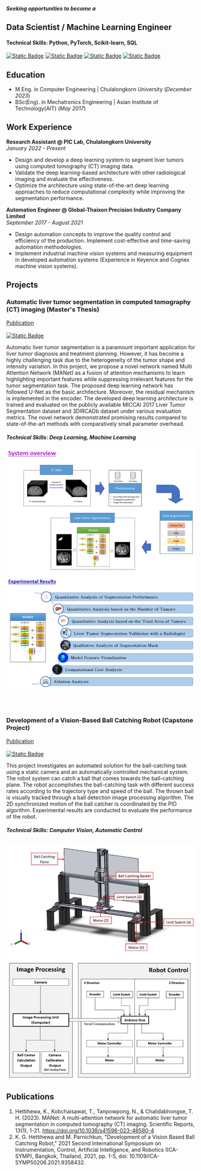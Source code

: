 ##### Seeking opportunities to become a

## Data Scientist / Machine Learning Engineer

#### Technical Skills: Python, PyTorch, Scikit-learn, SQL

[![Static Badge](https://img.shields.io/badge/Resume-white?style=flat)](https://github.com/KasunHettihewa/portfolio/blob/main/assets/Docs/Resume_Kasun%20Hettihewa.pdf)   [![Static Badge](https://img.shields.io/badge/ResearchGate-white?style=flat&logo=ResearchGate)](https://www.researchgate.net/profile/Kasun-Hettihewa)   [![Static Badge](https://img.shields.io/badge/LinkedIn-blue?style=flat&logo=linkedin)](https://www.linkedin.com/in/kasun-gayashan-hettihewa-b82146a0/)   [![Static Badge](https://img.shields.io/badge/GitHub-black?style=flat&logo=github)](https://github.com/KasunHettihewa)


## Education								       		
- M.Eng. in Computer Engineering | Chulalongkorn University (_December 2023_)	 			        		
- BSc(Eng). in Mechatronics Engineering | Asian Institute of Technology(AIT) (_May 2017_)

## Work Experience
**Research Assistant @ PIC Lab, Chulalongkorn University** <br> 
_January 2022 - Present_
- Design and develop a deep learning system to segment liver tumors using computed tomography (CT) imaging data.
- Validate the deep learning-based architecture with other radiological imaging and evaluate the effectiveness.
- Optimize the architecture using state-of-the-art deep learning approaches to reduce computational complexity while improving the segmentation performance. 

**Automation Engineer @ Global-Thaixon Precision Industry Company Limited** <br> 
_September 2017 - August 2021_
- Design automation concepts to improve the quality control and efficiency of the production. Implement cost-effective and time-saving automation methodologies.
- Implement industrial machine vision systems and measuring equipment in developed automation systems (Experience in Keyence and Cognex machine vision systems).

## Projects
### Automatic liver tumor segmentation in computed tomography (CT) imaging (Master's Thesis) 

[Publication](https://www.nature.com/articles/s41598-023-46580-4) <br> 
<br> 
[![Static Badge](https://img.shields.io/badge/GitHub-View%20on%20GitHub-blue?style=plastic&logo=github)](https://github.com/KasunHettihewa/portfolio/tree/main)

Automatic liver tumor segmentation is a paramount important application for liver tumor diagnosis and treatment planning. However, it has become a highly challenging task due to the heterogeneity of the tumor shape and intensity variation.  In this project, we propose a novel network named Multi Attention Network (MANet) as a fusion of attention mechanisms to learn highlighting important features while suppressing irrelevant features for the tumor segmentation task. The proposed deep learning network has followed U-Net as the basic architecture. Moreover, the residual mechanism is implemented in the encoder. The developed deep learning architecture is trained and evaluated on the publicly available MICCAI 2017 Liver Tumor Segmentation dataset and 3DIRCADb dataset under various evaluation metrics. The novel network demonstrated promising results compared to state-of-the-art methods with comparatively small parameter overhead.

##### Technical Skills: Deep Learning, Machine Learning

![Thesis Project](/assets/img/thesis_project_img.png)

<br> 
<br> 

### Development of a Vision-Based Ball Catching Robot (Capstone Project)

[Publication](https://ieeexplore.ieee.org/document/9358432) <br> 
<br> 
[![Static Badge](https://img.shields.io/badge/GitHub-View%20on%20GitHub-blue?style=plastic&logo=github)](https://github.com/KasunHettihewa/portfolio/tree/main)

This project investigates an automated solution for the ball-catching task using a static camera and an automatically controlled mechanical system. The robot system can catch a ball that comes towards the ball-catching plane. The robot accomplishes the ball-catching task with different success rates according to the trajectory type and speed of the ball. The thrown ball is visually tracked through a ball detection image processing algorithm. The 2D synchronized motion of the ball catcher is coordinated by the PID algorithm. Experimental results are conducted to evaluate the performance of the robot.

##### Technical Skills: Computer Vision, Automatic Control

![Capstone Project](/assets/img/capstone_project_img.png)



## Publications
1. Hettihewa, K., Kobchaisawat, T., Tanpowpong, N., & Chalidabhongse, T. H. (2023). MANet: A multi-attention network for automatic liver tumor segmentation in computed tomography (CT) imaging. Scientific Reports, 13(1), 1-21. https://doi.org/10.1038/s41598-023-46580-4
2. K. G. Hettihewa and M. Parnichkun, "Development of a Vision Based Ball Catching Robot," 2021 Second International Symposium on Instrumentation, Control, Artificial Intelligence, and Robotics (ICA-SYMP), Bangkok, Thailand, 2021, pp. 1-5, doi: 10.1109/ICA-SYMP50206.2021.9358432.
   
